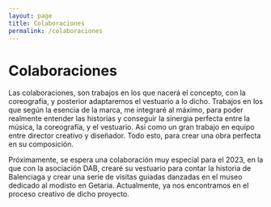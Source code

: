 ```yaml
---
layout: page
title: Colaboraciones
permalink: /colaboraciones
---
```


# Colaboraciones

Las colaboraciones, son trabajos en los que nacerá el concepto, con la coreografía, y posterior adaptaremos el vestuario a lo dicho. Trabajos en los que según la esencia de la marca, me integraré al máximo,  para poder realmente entender las historias y conseguir la sinergia perfecta entre la música, la coreografía, y el vestuario. Asi como un gran trabajo en equipo entre director creativo y diseñador. Todo esto, para crear una obra perfecta en su composición.

Próximamente, se espera una colaboración muy especial para el 2023, en la que con la asociación DAB, crearé su vestuario para contar la historia de Balenciaga y crear una serie de visitas guiadas danzadas en el museo dedicado al modisto en Getaria. Actualmente, ya nos encontramos en el proceso creativo de dicho proyecto.
